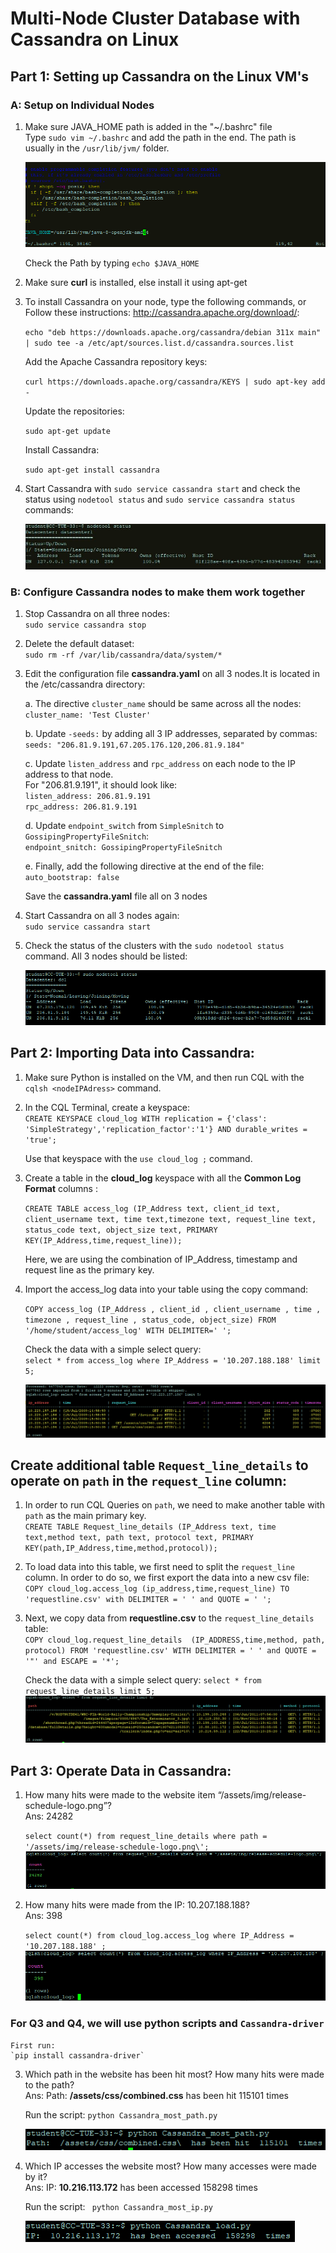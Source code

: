 # Multi-Node Cluster Database with Cassandra on Linux

## Part 1: Setting up Cassandra on the Linux VM's
### A: Setup on Individual Nodes

1. Make sure JAVA_HOME path is added in the "~/.bashrc" file  
	Type `sudo vim ~/.bashrc` and add the path in the end. The path is usually in the `/usr/lib/jvm/` folder.

	![alt text](https://github.com/nishchalnigam/2750-Cassandra/blob/master/Gallery/Bashrc%20file.PNG) 
  
	Check the Path by typing `echo $JAVA_HOME`

2. Make sure **curl** is installed, else install it using apt-get

3. To install Cassandra on your node, type the following commands, or Follow these instructions: http://cassandra.apache.org/download/:

	`echo "deb https://downloads.apache.org/cassandra/debian 311x main" | sudo tee -a /etc/apt/sources.list.d/cassandra.sources.list`

	Add the Apache Cassandra repository keys:
	
	`curl https://downloads.apache.org/cassandra/KEYS | sudo apt-key add -`

	Update the repositories:
	
	`sudo apt-get update`

	Install Cassandra:
	
	`sudo apt-get install cassandra`

4. Start Cassandra with `sudo service cassandra start` and check the status using `nodetool status` and `sudo service cassandra status` commands:

	![alt text](https://github.com/nishchalnigam/2750-Cassandra/blob/master/Gallery/Nodetool%20status.JPG) 

### B: Configure Cassandra nodes to make them work together

1. Stop Cassandra on all three nodes:  
	`sudo service cassandra stop`

2. Delete the default dataset:  
	`sudo rm -rf /var/lib/cassandra/data/system/*`

3. Edit the configuration file **cassandra.yaml** on all 3 nodes.It is located in the /etc/cassandra directory:

	a. The directive `cluster_name` should be same across all the nodes:  
	`cluster_name: 'Test Cluster'`
	
	b. Update `-seeds:` by adding all 3 IP addresses, separated by commas:  
	`seeds: "206.81.9.191,67.205.176.120,206.81.9.184"`
	
	c. Update `listen_address` and `rpc_address` on each node to the IP address to that node.  
	For "206.81.9.191", it should look like:  
	`listen_address: 206.81.9.191`  
	`rpc_address: 206.81.9.191`
	
	d. Update `endpoint_switch` from `SimpleSnitch` to `GossipingPropertyFileSnitch`:  
	`endpoint_snitch: GossipingPropertyFileSnitch`
	
	e. Finally, add the following directive at the end of the file:  
	`auto_bootstrap: false`
	
	Save the **cassandra.yaml** file all on 3 nodes

4. Start Cassandra on all 3 nodes again:  
	`sudo service cassandra start`

5. Check the status of the clusters with the `sudo nodetool status` command. All 3 nodes should be listed:  

	![alt text](https://github.com/nishchalnigam/2750-Cassandra/blob/master/Gallery/MutliNodeCluster.PNG) 


## Part 2: Importing Data into Cassandra:

1. Make sure Python is installed on the VM, and then run CQL with the `cqlsh <nodeIPAdress>` command.  

2. In the CQL Terminal, create a keyspace:  
	`CREATE KEYSPACE cloud_log WITH replication = {'class': 'SimpleStrategy','replication_factor':'1'} AND durable_writes = 'true';`
	
	Use that keyspace with the `use cloud_log ;` command.

3. Create a table in the **cloud_log** keyspace with all the **Common Log Format** columns :  

	`CREATE TABLE access_log (IP_Address text, client_id text, client_username text, time text,timezone text, request_line text, status_code text, object_size text, PRIMARY KEY(IP_Address,time,request_line));`
	
	Here, we are using the combination of IP_Address, timestamp and request line as the primary key.
	
4. Import the access_log data into your table using the copy command:

	`COPY access_log (IP_Address , client_id , client_username , time , timezone , request_line , status_code, object_size) FROM '/home/student/access_log' WITH DELIMITER=' ';`

	Check the data with a simple select query:  
	`select * from access_log where IP_Address = '10.207.188.188' limit 5;`
	
	![alt text](https://github.com/nishchalnigam/2750-Cassandra/blob/master/Gallery/ImportingAccessLog.png) 

## Create additional table `Request_line_details` to operate on `path` in the `request_line` column:  

1. In order to run CQL Queries on `path`, we need to make another table with `path` as the main primary key.  
	`CREATE TABLE Request_line_details (IP_Address text, time text,method text, path text, protocol text, PRIMARY KEY(path,IP_Address,time,method,protocol));`

2. To load data into this table, we first need to split the `request_line` column. In order to do so, we first export the data into a new csv file:  
	`COPY cloud_log.access_log (ip_address,time,request_line) TO 'requestline.csv' with DELIMITER = ' ' and QUOTE = ' ';`

3. Next, we copy data from **requestline.csv** to the `request_line_details` table:  
	`COPY cloud_log.request_line_details  (IP_ADDRESS,time,method, path, protocol) FROM 'requestline.csv' WITH DELIMITER = ' ' and QUOTE = '"' and ESCAPE = '*';`
	
	Check the data with a simple select query:
	`select * from request_line_details limit 5;`
	![alt text](https://github.com/nishchalnigam/2750-Cassandra/blob/master/Gallery/Request_line.PNG) 


## Part 3: Operate Data in Cassandra:

1. How many hits were made to the website item “/assets/img/release-schedule-logo.png”?  
	Ans: 24282
	
	`select count(*) from request_line_details where path = '/assets/img/release-schedule-logo.png\';`
	![alt text](https://github.com/nishchalnigam/2750-Cassandra/blob/master/Gallery/Q1.PNG)

2. How many hits were made from the IP: 10.207.188.188?  
	Ans: 398

	`select count(*) from cloud_log.access_log where IP_Address = '10.207.188.188' ;`
	![alt text](https://github.com/nishchalnigam/2750-Cassandra/blob/master/Gallery/Q2.PNG) 

### For Q3 and Q4, we will use python scripts and `Cassandra-driver`
	First run:
	`pip install cassandra-driver`

3. Which path in the website has been hit most? How many hits were made to
the path?  
	Ans: Path:  **/assets/css/combined.css**  has been hit 115101 times
	
	Run the script: `python Cassandra_most_path.py`  
	
	![alt text](https://github.com/nishchalnigam/2750-Cassandra/blob/master/Gallery/Q3.PNG)
	
4. Which IP accesses the website most? How many accesses were made by it?  
	Ans: IP:  **10.216.113.172**  has been accessed 158298 times
	
	Run the script: ` python Cassandra_most_ip.py`  
	
	![alt text](https://github.com/nishchalnigam/2750-Cassandra/blob/master/Gallery/Q4.PNG)



